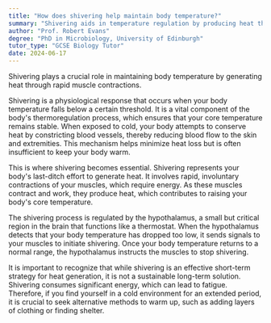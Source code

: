```yaml
---
title: "How does shivering help maintain body temperature?"
summary: "Shivering aids in temperature regulation by producing heat through quick muscle contractions, helping to maintain the body's core temperature."
author: "Prof. Robert Evans"
degree: "PhD in Microbiology, University of Edinburgh"
tutor_type: "GCSE Biology Tutor"
date: 2024-06-17
---
```


Shivering plays a crucial role in maintaining body temperature by generating heat through rapid muscle contractions.

Shivering is a physiological response that occurs when your body temperature falls below a certain threshold. It is a vital component of the body's thermoregulation process, which ensures that your core temperature remains stable. When exposed to cold, your body attempts to conserve heat by constricting blood vessels, thereby reducing blood flow to the skin and extremities. This mechanism helps minimize heat loss but is often insufficient to keep your body warm.

This is where shivering becomes essential. Shivering represents your body's last-ditch effort to generate heat. It involves rapid, involuntary contractions of your muscles, which require energy. As these muscles contract and work, they produce heat, which contributes to raising your body's core temperature.

The shivering process is regulated by the hypothalamus, a small but critical region in the brain that functions like a thermostat. When the hypothalamus detects that your body temperature has dropped too low, it sends signals to your muscles to initiate shivering. Once your body temperature returns to a normal range, the hypothalamus instructs the muscles to stop shivering.

It is important to recognize that while shivering is an effective short-term strategy for heat generation, it is not a sustainable long-term solution. Shivering consumes significant energy, which can lead to fatigue. Therefore, if you find yourself in a cold environment for an extended period, it is crucial to seek alternative methods to warm up, such as adding layers of clothing or finding shelter.
    